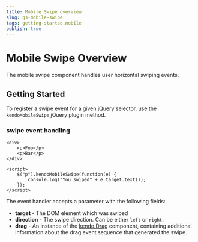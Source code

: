 ```yaml
---
title: Mobile Swipe overview
slug: gs-mobile-swipe
tags: getting-started,mobile
publish: true
---
```


# Mobile Swipe Overview

The mobile swipe component handles user horizontal swiping events.

## Getting Started

To register a swipe event for a given jQuery selector, use the `kendoMobileSwipe` jQuery plugin method.

### swipe event handling

    <div>
        <p>Foo</p>
        <p>Bar</p>
    </div>

    <script>
        $("p").kendoMobileSwipe(function(e) {
            console.log("You swiped" + e.target.text());
        });
    </script>

The event handler accepts a parameter with the following fields:

*   **target** - The DOM element which was swiped
*   **direction** - The swipe direction. Can be either `left` or `right`.
*   **drag** - An instance of the [kendo.Drag](/api/framework/drag) component, containing additional information about the drag event sequence that generated the swipe.

